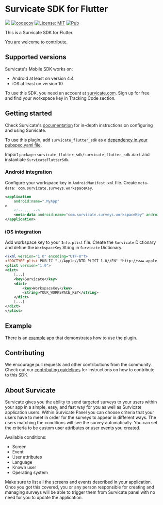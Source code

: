 # Survicate SDK for Flutter

![](https://github.com/andre-paraense/survicate-flutter-sdk/workflows/CI/badge.svg) [![codecov](https://codecov.io/gh/andre-paraense/survicate-flutter-sdk/branch/main/graph/badge.svg?token=LD6NhgFwNt)](https://codecov.io/gh/andre-paraense/survicate-flutter-sdk) [![License: MIT](https://img.shields.io/badge/License-LGPL3.0-green.svg)](https://opensource.org/licenses/LGPL-3.0) [![Pub](https://img.shields.io/pub/v/survicate_flutter_sdk.svg)](https://pub.dartlang.org/packages/survicate_flutter_sdk)

This is a Survicate SDK for Flutter.

You are welcome to [contribute](CONTRIBUTING.md).

## Supported versions

Survicate's Mobile SDK works on:

* Android at least on version 4.4
* iOS at least on version 10

To use this SDK, you need an account at [survicate.com](https://survicate.com). Sign up for free and find your workspace key in Tracking Code section.

## Getting started

Check Survicate's [documentation](https://help.survicate.com/en/) for in-depth instructions on configuring and using Survicate.

To use this plugin, add `survicate_flutter_sdk` as a [dependency in your pubspec.yaml file](https://flutter.io/platform-plugins/).

Import `package:survicate_flutter_sdk/survicate_flutter_sdk.dart` and instantiate `SurvicateFlutterSdk`.

### Android integration

Configure your workspace key in `AndroidManifest.xml` file. Create `meta-data: com.survicate.surveys.workspaceKey`.

```xml
<application
    android:name=".MyApp"
>
    <!-- ... -->
    <meta-data android:name="com.survicate.surveys.workspaceKey" android:value="YOUR_WORKSPACE_KEY"/>
</application>
```

### iOS integration

Add workspace key to your `Info.plist` file. Create the `Survicate` Dictionary and define the `WorkspaceKey` String in `Survicate` Dictionary.

```xml
<?xml version="1.0" encoding="UTF-8"?>
<!DOCTYPE plist PUBLIC "-//Apple//DTD PLIST 1.0//EN" "http://www.apple.com/DTDs/PropertyList-1.0.dtd">
<plist version="1.0">
<dict>
	[...]
	<key>Survicate</key>
	<dict>
	    <key>WorkspaceKey</key>
	    <string>YOUR_WORKSPACE_KEY</string>
	</dict>
	[...]
</dict>
</plist>
```

## Example

There is an [example](./example) app that demonstrates how to use the plugin.

## Contributing

We encourage pull requests and other contributions from the community. Check out our [contributing guidelines](CONTRIBUTING.md) for instructions on how to contribute to this SDK.

## About Survicate

Survicate gives you the ability to send targeted surveys to your users within your app in a simple, easy, and fast way for you as well as Survicate application users. Within Survicate Panel you can choose criteria that your users have to meet in order for the surveys to appear in different ways. The users matching the conditions will see the survey automatically. You can set the criteria to be custom user attributes or user events you created.

Available conditions:
* Screen
* Event
* User attributes
* Language
* Known user
* Operating system

Make sure to list all the screens and events described in your application. Once you got this covered, you or any person responsible for creating and managing surveys will be able to trigger them from Survicate panel with no need for you to update the application.